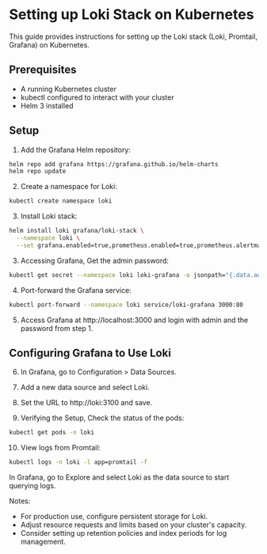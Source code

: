 # Setting up Loki Stack on Kubernetes

This guide provides instructions for setting up the Loki stack (Loki, Promtail, Grafana) on Kubernetes.

## Prerequisites

- A running Kubernetes cluster
- kubectl configured to interact with your cluster
- Helm 3 installed

## Setup

1. Add the Grafana Helm repository:

```bash
helm repo add grafana https://grafana.github.io/helm-charts
helm repo update
```

2. Create a namespace for Loki:

```bash
kubectl create namespace loki
```

3. Install Loki stack:

```bash
helm install loki grafana/loki-stack \
  --namespace loki \
  --set grafana.enabled=true,prometheus.enabled=true,prometheus.alertmanager.persistentVolume.enabled=false,prometheus.server.persistentVolume.enabled=false
```

3. Accessing Grafana, Get the admin password:

```bash
kubectl get secret --namespace loki loki-grafana -o jsonpath="{.data.admin-password}" | base64 --decode ; echo
```

4. Port-forward the Grafana service:

```bash
kubectl port-forward --namespace loki service/loki-grafana 3000:80
```

5. Access Grafana at http://localhost:3000 and login with admin and the password from step 1.

## Configuring Grafana to Use Loki

6. In Grafana, go to Configuration > Data Sources.

7. Add a new data source and select Loki.

8. Set the URL to http://loki:3100 and save.

9. Verifying the Setup, Check the status of the pods:

```bash
kubectl get pods -n loki
```

10. View logs from Promtail:

```bash
kubectl logs -n loki -l app=promtail -f
```

In Grafana, go to Explore and select Loki as the data source to start querying logs.

Notes:

- For production use, configure persistent storage for Loki.
- Adjust resource requests and limits based on your cluster's capacity.
- Consider setting up retention policies and index periods for log management.

